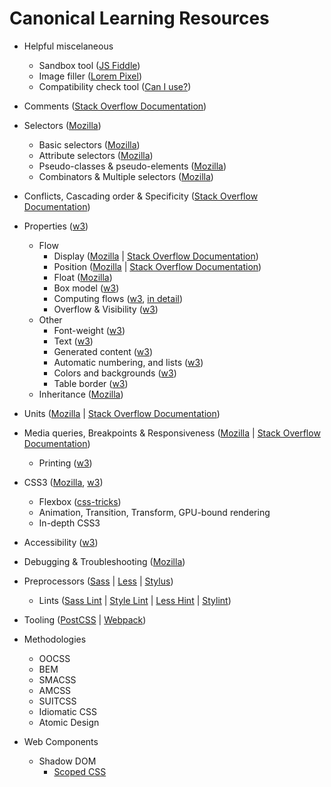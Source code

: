 # Canonical Learning Resources

* Helpful miscelaneous
  * Sandbox tool ([JS Fiddle](https://jsfiddle.net/))
  * Image filler ([Lorem Pixel](http://lorempixel.com/))
  * Compatibility check tool ([Can I use?](http://caniuse.com/))

* Comments ([Stack Overflow Documentation](/stack-overflow-documentation/comments#comments))

* Selectors ([Mozilla](https://developer.mozilla.org/en-US/docs/Learn/CSS/Introduction_to_CSS/Selectors))
  * Basic selectors ([Mozilla](https://developer.mozilla.org/en-US/docs/Learn/CSS/Introduction_to_CSS/Simple_selectors))
  * Attribute selectors ([Mozilla](https://developer.mozilla.org/en-US/docs/Learn/CSS/Introduction_to_CSS/Attribute_selectors))
  * Pseudo-classes & pseudo-elements ([Mozilla](https://developer.mozilla.org/en-US/docs/Learn/CSS/Introduction_to_CSS/Pseudo-classes_and_pseudo-elements))
  * Combinators & Multiple selectors ([Mozilla](https://developer.mozilla.org/en-US/docs/Learn/CSS/Introduction_to_CSS/Combinators_and_multiple_selectors))

* Conflicts, Cascading order & Specificity ([Stack Overflow Documentation](/stack-overflow-documentation/cascading-and-specificity#cascading-and-specificity))

* Properties ([w3](https://www.w3.org/TR/CSS21/propidx.html))
  * Flow
    * Display ([Mozilla](https://developer.mozilla.org/en-US/docs/Learn/CSS/Introduction_to_CSS/Box_model#Types_of_CSS_boxes) | [Stack Overflow Documentation](/stack-overflow-documentation/layout-control#layout-control))
    * Position ([Mozilla](https://developer.mozilla.org/en-US/docs/Learn/CSS/CSS_layout/Positioning) | [Stack Overflow Documentation](/stack-overflow-documentation/positioning#positioning))
    * Float ([Mozilla](https://developer.mozilla.org/en-US/docs/Learn/CSS/CSS_layout/Floats))
    * Box model ([w3](https://www.w3.org/TR/CSS22/box.html))
    * Computing flows ([w3](https://www.w3.org/TR/CSS22/visuren.html), [in detail](https://www.w3.org/TR/CSS22/visudet.html))
    * Overflow & Visibility ([w3](https://www.w3.org/TR/CSS22/visufx.html))
  * Other
    * Font-weight ([w3](https://www.w3.org/TR/CSS22/fonts.html#propdef-font-weight))
    * Text ([w3](https://www.w3.org/TR/CSS22/text.html))
    * Generated content ([w3](https://www.w3.org/TR/CSS22/generate.html))
    * Automatic numbering, and lists ([w3](https://www.w3.org/TR/CSS22/generate.html#counters))
    * Colors and backgrounds ([w3](https://www.w3.org/TR/CSS22/colors.html))
    * Table border ([w3](https://www.w3.org/TR/CSS22/tables.html#borders))
  * Inheritance ([Mozilla](https://developer.mozilla.org/en-US/docs/Web/CSS/inheritance))

* Units ([Mozilla](https://developer.mozilla.org/en-US/docs/Learn/CSS/Introduction_to_CSS/Values_and_units) | [Stack Overflow Documentation](/stack-overflow-documentation/length-units#length-units))

* Media queries, Breakpoints & Responsiveness ([Mozilla](https://developer.mozilla.org/en-US/docs/Web/CSS/Media_Queries/Using_media_queries) | [Stack Overflow Documentation](/stack-overflow-documentation/media-queries#media-queries))
  * Printing ([w3](https://www.w3.org/TR/CSS22/page.html))

* CSS3 ([Mozilla](https://developer.mozilla.org/en-US/docs/Web/CSS/CSS3), [w3](https://www.w3.org/TR/css-2017/))
  * Flexbox ([css-tricks](https://css-tricks.com/snippets/css/a-guide-to-flexbox/))
  * Animation, Transition, Transform, GPU-bound rendering
  * In-depth CSS3

* Accessibility ([w3](https://www.w3.org/TR/CSS-access))

* Debugging & Troubleshooting ([Mozilla](https://developer.mozilla.org/en-US/docs/Learn/CSS/Introduction_to_CSS/Debugging_CSS))

* Preprocessors ([Sass](http://sass-lang.com/documentation/) | [Less](http://lesscss.org/) | [Stylus](http://stylus-lang.com/))
  * Lints ([Sass Lint](https://github.com/sasstools/sass-lint) | [Style Lint](https://github.com/stylelint/stylelint) | [Less Hint](https://github.com/lesshint/lesshint) | [Stylint](https://github.com/SimenB/stylint))

* Tooling ([PostCSS](http://postcss.org/) | [Webpack](https://webpack.github.io/))

* Methodologies
  * OOCSS
  * BEM
  * SMACSS
  * AMCSS
  * SUITCSS
  * Idiomatic CSS
  * Atomic Design

* Web Components
  * Shadow DOM
    * [Scoped CSS](https://developers.google.com/web/fundamentals/web-components/shadowdom#styling)
